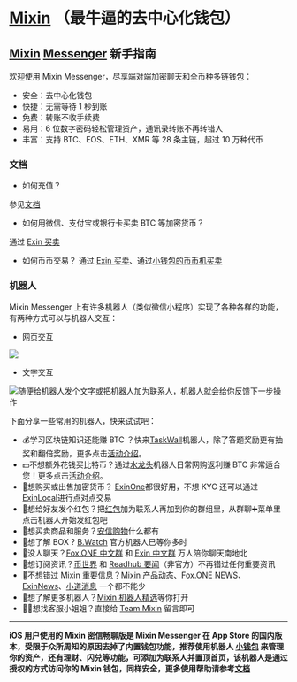 # [Mixin](https://mixin.one/) （最牛逼的去中心化钱包）


## [Mixin](https://mixin.one/) [Messenger](https://mixin.one/messenger) 新手指南

欢迎使用 Mixin Messenger，尽享端对端加密聊天和全币种多链钱包：

- 安全：去中心化钱包
- 快捷：无需等待 1 秒到账
- 免费：转账不收手续费
- 易用：6 位数字密码轻松管理资产，通讯录转账不再转错人
- 丰富：支持 BTC、EOS、ETH、XMR 等 28 条主链，超过 10 万种代币

### 文档

- 如何充值？

参见[文档](https://mixinmessenger.zendesk.com/hc/zh-cn/articles/360018789931)

- 如何用微信、支付宝或银行卡买卖 BTC 等加密货币？

通过 [Exin 买卖](https://w3c.group/c/1591083265674057)

- 如何币币交易？
通过 [Exin 买卖](https://w3c.group/c/1593311314847973)、通过[小钱包的币币机买卖](https://w3c.group/g/1124853/c/1594203423732004)

### 机器人

Mixin Messenger 上有许多机器人（类似微信小程序）实现了各种各样的功能，有两种方式可以与机器人交互：

- 网页交互

![](https://newbie.zeromesh.net/red-packet.png)

- 文字交互

![随便给机器人发个文字或把机器人加为联系人，机器人就会给你反馈下一步操作](https://newbie.zeromesh.net/mixin-news.png)

下面分享一些常用的机器人，快来试试吧：

- 💰学习区块链知识还能赚 BTC ？快来[TaskWall](https://mixin.one/users/e08207df-55de-4ad9-8463-af692824f988)机器人，除了答题奖励更有抽奖和翻倍奖励，更多点击[活动介绍](https://w3c.group/c/1587547803842182)。
- 💵不想额外花钱买比特币？通过[水龙头](https://mixin.one/users/1da1124a-9c97-4f2b-b332-f11f77c7604a)机器人日常网购返利赚 BTC 非常适合您！更多点击[活动介绍](https://w3c.group/c/1587630334804900)。
- 💸想购买或出售加密货币？ [ExinOne](https://mixin.one/users/61103d28-3ac2-44a2-ae34-bd956070dab1)都很好用，不想 KYC 还可以通过[ExinLocal](https://mixin.one/users/f2397b7a-ddfc-4bd9-925a-e14a9a553ba5)进行点对点交易
- 🧧想给好友发个红包？把[红包](https://mixin.one/users/1ab1f241-b809-4790-bcfd-a1779bb1d313)加为联系人再加到你的群组里，从群聊➕菜单里点击机器人开始发红包吧
- 🛒想买卖商品和服务？[安信购物](https://mixin.one/users/076ecd36-4c8e-4a12-9aa2-d541bdbba58d)什么都有
- 🎁想了解 BOX ? [B.Watch](https://mixin.one/users/b7c610d4-8e74-455d-ae82-c081ff80d511) 官方机器人已等你多时
- 💬没人聊天？[Fox.ONE 中文群](https://mixin.one/users/56e28252-1aef-48a6-a0c7-2213652570d7) 和 [Exin 中文群](https://mixin.one/users/47cdbc9e-e2b9-4d1f-b13e-42fec1d8853d) 万人陪你聊天南地北
- 📰想订阅资讯？[币世界](https://mixin.one/users/1fc37f38-28e2-442c-9187-79eaee9aaa3b) 和 [Readhub 要闻](https://mixin.one/users/69fa380d-24cd-4e92-b981-c2168320f818)（非官方）不再错过任何重要资讯
- 🚨不想错过 Mixin 重要信息？[Mixin 产品动态](https://mixin.one/users/e49eeb58-64cd-4065-b4f8-bac86647448d)、[Fox.ONE NEWS](https://mixin.one/users/169c03ca-fac8-42d0-b6a1-d4540e78eae9)、[ExinNews](https://mixin.one/users/a074bd5b-626f-4d4b-9ded-20b6b3f7bc8f)、[小道消息](https://mixin.one/users/53dabe3b-7473-4f54-8606-ca559b8671a4) 一个都不能少
- 🤖想了解更多机器人？[Mixin 机器人精选](https://mixin.one/users/b58cc447-02d8-43c7-8440-3afcd9198886)等你打开
- 👱‍♀️想找客服小姐姐？直接给 [Team Mixin](https://mixin.one/users/773e5e77-4107-45c2-b648-8fc722ed77f5) 留言即可

---

**iOS 用户使用的 Mixin 密信畅聊版是 Mixin Messenger 在 App Store 的国内版本，受限于众所周知的原因去掉了内置钱包功能，推荐使用机器人 [小钱包](https://mixin.one/users/f49c073a-f92c-4268-ab81-25805d8a108f) 来管理你的资产，还有理财、闪兑等功能，可添加为联系人并置顶首页，该机器人是通过授权的方式访问你的 Mixin 钱包，同样安全，更多使用帮助请参考[文档](https://mixinmessenger.zendesk.com/hc/zh-cn/articles/360028850111)**
